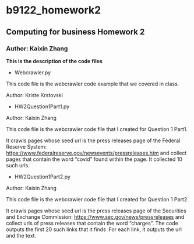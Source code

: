 # b9122_homework2
## Computing for business Homework 2
### Author: Kaixin Zhang
**This is the description of the code files**

- Webcrawler.py

This code file is the webcrawler code example that we covered in class.

Author: Kriste Krstovski

- HW2Question1Part1.py

Author: Kaixin Zhang

This code file is the webcrawler code file that I created for Question 1 Part1.

It crawls pages whose seed url is the press releases page of the Federal Reserve System:
https://www.federalreserve.gov/newsevents/pressreleases.htm and collect pages that contain the
word “covid” found within the page. It collected 10 such urls.

- HW2Question1Part2.py

Author: Kaixin Zhang

This code file is the webcrawler code file that I created for Question 1 Part2.

It crawls pages whose seed url is the press releases page of the Securities and Exchange Commission:
https://www.sec.gov/news/pressreleases and collect urls of press releases that contain the word
“charges”. The code outputs the first 20 such links that it finds .For each link, it outputs the url
and the text.
